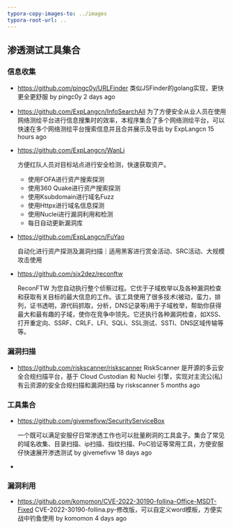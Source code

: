 ```yaml
---
typora-copy-images-to: ../images
typora-root-url: ..
---
```




## 渗透测试工具集合





### 信息收集

* https://github.com/pingc0y/URLFinder
  类似JSFinder的golang实现，更快更全更舒服
  by pingc0y 2 days ago
  
* https://github.com/ExpLangcn/InfoSearchAll
  为了方便安全从业人员在使用网络测绘平台进行信息搜集时的效率，本程序集合了多个网络测绘平台，可以快速在多个网络测绘平台搜索信息并且合并展示及导出
  by ExpLangcn 15 hours ago
  
* https://github.com/ExpLangcn/WanLi

  方便红队人员对目标站点进行安全检测，快速获取资产。

  - 使用FOFA进行资产搜索探测
  - 使用360 Quake进行资产搜索探测
  - 使用Ksubdomain进行域名Fuzz
  - 使用Httpx进行域名信息探测
  - 使用Nuclei进行漏洞利用和检测
  - 每日自动更新漏洞库

* https://github.com/ExpLangcn/FuYao

  自动化进行资产探测及漏洞扫描｜适用黑客进行赏金活动、SRC活动、大规模攻击使用

* https://github.com/six2dez/reconftw

  ReconFTW 为您自动执行整个侦察过程。它优于子域枚举以及各种漏洞检查和获取有关目标的最大信息的工作。该工具使用了很多技术(被动，蛮力，排列，证书透明，源代码抓取，分析，DNS记录等)用于子域枚举，帮助你获得最大和最有趣的子域，使你在竞争中领先。它还执行各种漏洞检查，如XSS、打开重定向、SSRF、CRLF、LFI、SQLi、SSL测试、SSTI、DNS区域传输等等。 

### 漏洞扫描

* https://github.com/riskscanner/riskscanner
  RiskScanner 是开源的多云安全合规扫描平台，基于 Cloud Custodian 和 Nuclei 引擎，实现对主流公(私)有云资源的安全合规扫描和漏洞扫描
  by riskscanner 5 months ago





### 工具集合

* https://github.com/givemefivw/SecurityServiceBox

  一个既可以满足安服仔日常渗透工作也可以批量刷洞的工具盒子。集合了常见的域名收集、目录扫描、ip扫描、指纹扫描、PoC验证等常用工具，方便安服仔快速展开渗透测试
  by givemefivw 18 days ago

* 



### 漏洞利用

* https://github.com/komomon/CVE-2022-30190-follina-Office-MSDT-Fixed
  CVE-2022-30190-follina.py-修改版，可以自定义word模板，方便实战中钓鱼使用
  by komomon 4 days ago



